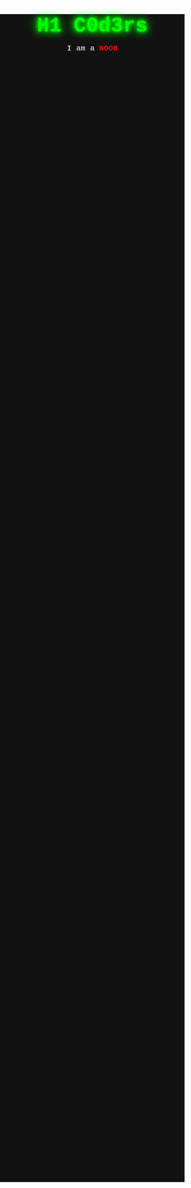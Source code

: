 <!DOCTYPE html>
<html lang="en">
<head>
    <meta charset="UTF-8">
    <meta name="viewport" content="width=device-width, initial-scale=1.0">
    <title>NOOB Hacker</title>
    <style>
        body {
            background-color: #121212;
            color: #00ff00;
            font-family: 'Courier New', Courier, monospace;
            text-align: center;
            margin: 0;
            padding: 0;
        }
        h1 {
            font-size: 4em;
            text-shadow: 0 0 10px #00ff00, 0 0 20px #00ff00, 0 0 30px #00ff00;
            margin-top: 20vh;
        }
        p {
            font-size: 1.5em;
            color: #fff;
            margin-top: -20px;
        }
        .highlight {
            color: #ff0000;
            font-weight: bold;
        }
    </style>
</head>
<body>
    <h1>H1 C0d3rs</h1>
    <p>I am a <span class="highlight">NOOB</span></p>
</body>
</html>
